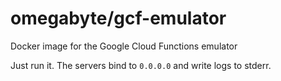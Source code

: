 # omegabyte/gcf-emulator
Docker image for the Google Cloud Functions emulator

Just run it. The servers bind to `0.0.0.0` and write logs to stderr.
